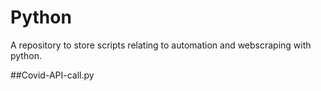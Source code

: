 # Python
A repository to store scripts relating to automation and webscraping with python.

##Covid-API-call.py 
